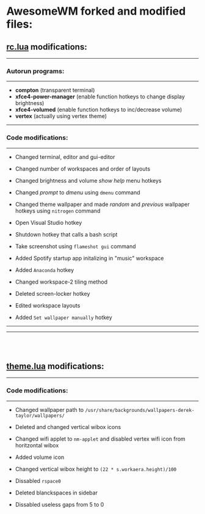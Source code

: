 # **AwesomeWM forked and modified files:**

## [**rc.lua**](./rc.lua) modifications:
___

### Autorun programs:
---
- **compton** (transparent terminal)
- **xfce4-power-manager** (enable function hotkeys to change display brightness)
- **xfce4-volumed** (enable function hotkeys to inc/decrease volume)
- **vertex** (actually using vertex theme)
---
### Code modifications:
---
- Changed terminal, editor and gui-editor 

- Changed number of workspaces and order of layouts

- Changed brightness and volume *show help* menu hotkeys

- Changed *prompt* to *dmenu* using `dmenu` command

- Changed theme wallpaper and made *random* and *previous* wallpaper hotkeys using `nitrogen` command

- Open Visual Studio hotkey

- Shutdown hotkey that calls a bash script

- Take screenshot using `flameshot gui` command

- Added Spotify startup app initalizing in "music" workspace

- Added `Anaconda` hotkey

- Changed workspace-2 tiling method

- Deleted screen-locker hotkey

- Edited workspace layouts

- Added `Set wallpaper manually` hotkey
___
___

<br/><br/>
## [**theme.lua**](./themes/vertex/theme.lua) modifications:
---
### Code modifications:
---
- Changed wallpaper path to `/usr/share/backgrounds/wallpapers-derek-taylor/wallpapers/`

- Deleted and changed vertical wibox icons

- Changed wifi applet to `nm-applet` and disabled vertex wifi icon from horitzontal wibox

- Added volume icon

- Changed vertical wibox height to 
`(22 * s.workaera.height)/100`

- Dissabled `rspace0`

- Deleted blanckspaces in sidebar

- Dissabled useless gaps from 5 to 0
